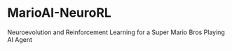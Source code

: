 # MarioAI-NeuroRL
Neuroevolution and Reinforcement Learning for a Super Mario Bros Playing AI Agent
